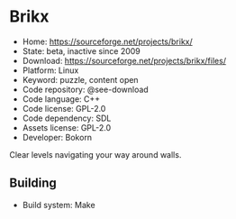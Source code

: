 # Brikx

- Home: https://sourceforge.net/projects/brikx/
- State: beta, inactive since 2009
- Download: https://sourceforge.net/projects/brikx/files/
- Platform: Linux
- Keyword: puzzle, content open
- Code repository: @see-download
- Code language: C++
- Code license: GPL-2.0
- Code dependency: SDL
- Assets license: GPL-2.0
- Developer: Bokorn

Clear levels navigating your way around walls.

## Building

- Build system: Make
